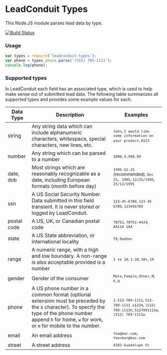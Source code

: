# LeadConduit Types

This Node.JS module parses lead data by type.

[![Build Status](https://travis-ci.org/activeprospect/leadconduit-types.svg?branch=0.2.x)](https://travis-ci.org/activeprospect/leadconduit-types)

### Usage

```javascript
var types = require('leadconduit-types');
var phone = types.phone.parse('(512) 789-1111');
console.log(phone);
```

### Supported types

In LeadConduit each field has an associated type, which is used to help make sense out of submitted lead data. The following table summarizes all supported types and provides some example values for each.


| Data Type   | Description | Examples |
|-------------|-------------|----------|
| string      | Any string data which can include alphanumeric characters, whitespace, special characters, new lines, etc. | <sub>`John`, `I would like some information on your product`, `0123`</sub> |
| number      | Any string which can be parsed to a number | <sub>`1000`, `9,998.99`</sub> |
| date, dob   | Most strings which are reasonably recognizable as a date, including European formats (month before day) | <sub>`1995-12-25` (recommended), `Dec 25, 1995`, `12/25/1995`, `25/12/1995`</sub>  |
| ssn         | A US Social Security Number. Data submitted in this field transient. It is never stored or logged by LeadConduit.  | <sub>`123-45-6789`, `123 45 6789`, `123456789`</sub>  |
| postal code | A US, UK, or Canadian postal code | <sub>`78751`, `78751-4424`, `AA11A 1AA`</sub>  |
| state       | A US State abbreviation, or international locality | <sub>`TX`, `Quebec`</sub>  |
| range       | A numeric range, with a high and low boundary. A non-range is also acceptable provided is a number | <sub>`1 to 10`, `1-10`, `10+`, `10`</sub>  |
| gender      | Gender of the consumer | <sub>`Male`, `Female`, `Other`, `M`, `F`, `O`</sub>  |
| phone       | A US phone number in a common format (optional extension must be preceded by the x character). To specify the type of the phone number append `h` for home, `w` for work, or `m` for mobile to the number. | <sub>`1-512-789-1111`, `512-789-1111 x1234`, `(512) 789-1111h`, `5127891111m`, `(512) 789-1111w`</sub>  |
| email       | An email address | <sub>`foo@bar.com`, `foo+bar@baz.com`</sub>  |
| street      | A street address | <sub>`4203 Guadalupe St`</sub>  |

